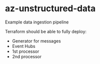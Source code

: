 # az-unstructured-data
Example data ingestion pipeline

Terraform should be able to fully deploy:
- Generator for messages
- Event Hubs
- 1st processor
- 2nd processor
